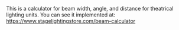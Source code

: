 This is a calculator for beam width, angle, and distance for theatrical lighting units.
You can see it implemented at: https://www.stagelightingstore.com/beam-calculator
